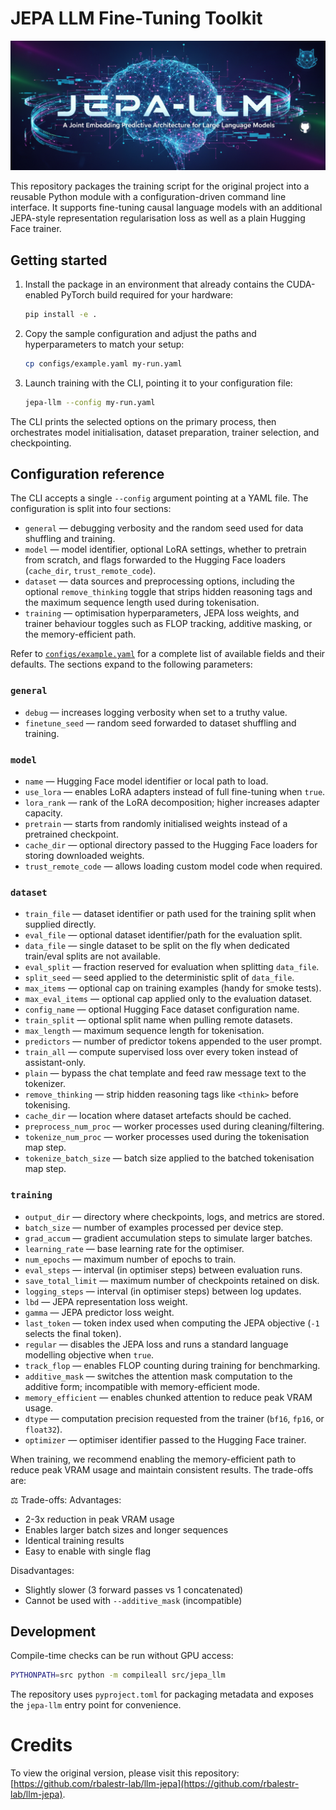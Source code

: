 # JEPA LLM Fine-Tuning Toolkit

![jepa_banner](jepa.png)

This repository packages the training script for the original project into a reusable
Python module with a configuration-driven command line interface.  It supports
fine-tuning causal language models with an additional JEPA-style representation
regularisation loss as well as a plain Hugging Face trainer.

## Getting started

1. Install the package in an environment that already contains the CUDA-enabled
   PyTorch build required for your hardware:

   ```bash
   pip install -e .
   ```

2. Copy the sample configuration and adjust the paths and hyperparameters to
   match your setup:

   ```bash
   cp configs/example.yaml my-run.yaml
   ```

3. Launch training with the CLI, pointing it to your configuration file:

   ```bash
   jepa-llm --config my-run.yaml
   ```

The CLI prints the selected options on the primary process, then orchestrates
model initialisation, dataset preparation, trainer selection, and checkpointing.

## Configuration reference

The CLI accepts a single `--config` argument pointing at a YAML file.  The
configuration is split into four sections:

- `general` — debugging verbosity and the random seed used for data shuffling
  and training.
- `model` — model identifier, optional LoRA settings, whether to pretrain from
  scratch, and flags forwarded to the Hugging Face loaders (`cache_dir`,
  `trust_remote_code`).
- `dataset` — data sources and preprocessing options, including the optional
  `remove_thinking` toggle that strips hidden reasoning tags and the maximum
  sequence length used during tokenisation.
- `training` — optimisation hyperparameters, JEPA loss weights, and trainer
  behaviour toggles such as FLOP tracking, additive masking, or the
  memory-efficient path.

Refer to [`configs/example.yaml`](configs/example.yaml) for a complete list of
available fields and their defaults. The sections expand to the following
parameters:

### `general`

- `debug` — increases logging verbosity when set to a truthy value.
- `finetune_seed` — random seed forwarded to dataset shuffling and training.

### `model`

- `name` — Hugging Face model identifier or local path to load.
- `use_lora` — enables LoRA adapters instead of full fine-tuning when `true`.
- `lora_rank` — rank of the LoRA decomposition; higher increases adapter
  capacity.
- `pretrain` — starts from randomly initialised weights instead of a pretrained
  checkpoint.
- `cache_dir` — optional directory passed to the Hugging Face loaders for
  storing downloaded weights.
- `trust_remote_code` — allows loading custom model code when required.

### `dataset`

- `train_file` — dataset identifier or path used for the training split when
  supplied directly.
- `eval_file` — optional dataset identifier/path for the evaluation split.
- `data_file` — single dataset to be split on the fly when dedicated train/eval
  splits are not available.
- `eval_split` — fraction reserved for evaluation when splitting `data_file`.
- `split_seed` — seed applied to the deterministic split of `data_file`.
- `max_items` — optional cap on training examples (handy for smoke tests).
- `max_eval_items` — optional cap applied only to the evaluation dataset.
- `config_name` — optional Hugging Face dataset configuration name.
- `train_split` — optional split name when pulling remote datasets.
- `max_length` — maximum sequence length for tokenisation.
- `predictors` — number of predictor tokens appended to the user prompt.
- `train_all` — compute supervised loss over every token instead of assistant-only.
- `plain` — bypass the chat template and feed raw message text to the tokenizer.
- `remove_thinking` — strip hidden reasoning tags like `<think>` before tokenising.
- `cache_dir` — location where dataset artefacts should be cached.
- `preprocess_num_proc` — worker processes used during cleaning/filtering.
- `tokenize_num_proc` — worker processes used during the tokenisation map step.
- `tokenize_batch_size` — batch size applied to the batched tokenisation map step.

### `training`

- `output_dir` — directory where checkpoints, logs, and metrics are stored.
- `batch_size` — number of examples processed per device step.
- `grad_accum` — gradient accumulation steps to simulate larger batches.
- `learning_rate` — base learning rate for the optimiser.
- `num_epochs` — maximum number of epochs to train.
- `eval_steps` — interval (in optimiser steps) between evaluation runs.
- `save_total_limit` — maximum number of checkpoints retained on disk.
- `logging_steps` — interval (in optimiser steps) between log updates.
- `lbd` — JEPA representation loss weight.
- `gamma` — JEPA predictor loss weight.
- `last_token` — token index used when computing the JEPA objective (`-1`
  selects the final token).
- `regular` — disables the JEPA loss and runs a standard language modelling
  objective when `true`.
- `track_flop` — enables FLOP counting during training for benchmarking.
- `additive_mask` — switches the attention mask computation to the additive
  form; incompatible with memory-efficient mode.
- `memory_efficient` — enables chunked attention to reduce peak VRAM usage.
- `dtype` — computation precision requested from the trainer (`bf16`, `fp16`,
  or `float32`).
- `optimizer` — optimiser identifier passed to the Hugging Face trainer.

When training, we recommend enabling the memory-efficient path to reduce peak
VRAM usage and maintain consistent results. The trade-offs are:

⚖️ Trade-offs:
Advantages:

- 2-3x reduction in peak VRAM usage
- Enables larger batch sizes and longer sequences
- Identical training results
- Easy to enable with single flag

Disadvantages:

- Slightly slower (3 forward passes vs 1 concatenated)
- Cannot be used with `--additive_mask` (incompatible)

## Development

Compile-time checks can be run without GPU access:

```bash
PYTHONPATH=src python -m compileall src/jepa_llm
```

The repository uses `pyproject.toml` for packaging metadata and exposes the
`jepa-llm` entry point for convenience.

# Credits
To view the original version, please visit this repository: [https://github.com/rbalestr-lab/llm-jepa](https://github.com/rbalestr-lab/llm-jepa).
